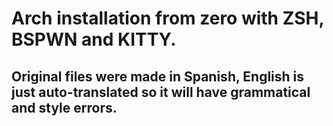 # Arch installation from zero with ZSH, BSPWN and KITTY.

## Original files were made in Spanish, English is just auto-translated so it will have grammatical and style errors.
